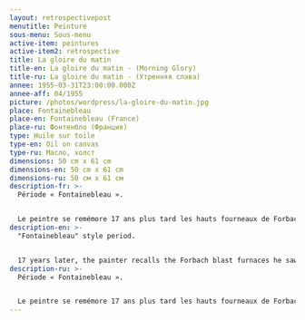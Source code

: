 ```yaml
---
layout: retrospectivepost
menutitle: Peinture
sous-menu: Sous-menu
active-item: peintures
active-item2: retrospective
title: La gloire du matin
title-en: La gloire du matin - (Morning Glory)
title-ru: La gloire du matin - (Утренняя слава)
annee: 1955-03-31T23:00:00.000Z
annee-aff: 04/1955
picture: /photos/wordpress/la-gloire-du-matin.jpg
place: Fontainebleau
place-en: Fontainebleau (France)
place-ru: Фонтенбло (Франция)
type: Huile sur toile
type-en: Oil on canvas
type-ru: Масло, холст
dimensions: 50 cm x 61 cm
dimensions-en: 50 cm x 61 cm
dimensions-ru: 50 см x 61 см
description-fr: >-
  Période « Fontainebleau ».


  Le peintre se remémore 17 ans plus tard les hauts fourneaux de Forbach qu’il a vus en 1938 lorsqu’il faisait son service militaire au 18e de chasseurs à Saint-Avold en 1938.
description-en: >-
  "Fontainebleau" style period.


  17 years later, the painter recalls the Forbach blast furnaces he saw in 1938 while doing his military service with the "18e de Chasseurs" (cavalry hunter batallion) at Saint-Avold in 1938.
description-ru: >-
  Période « Fontainebleau ».


  Le peintre se remémore 17 ans plus tard les hauts fourneaux de Forbach qu’il a vus en 1938 lorsqu’il faisait son service militaire au 18e de chasseurs à Saint-Avold en 1938.
---
```


